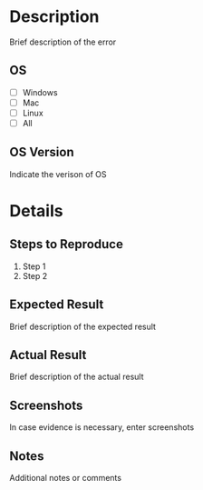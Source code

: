 # Description
Brief description of the error

## OS
- [ ] Windows
- [ ] Mac
- [ ] Linux
- [ ] All

## OS Version
Indicate the verison of OS

# Details
## Steps to Reproduce
1. Step 1
2. Step 2

## Expected Result
Brief description of the expected result

## Actual Result
Brief description of the actual result

## Screenshots
In case evidence is necessary, enter screenshots

## Notes
Additional notes or comments